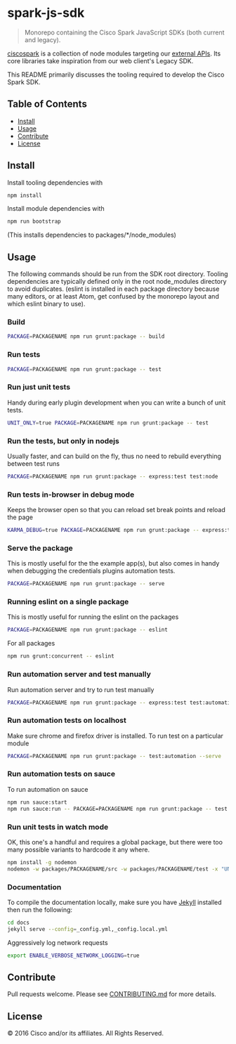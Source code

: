 # spark-js-sdk

> Monorepo containing the Cisco Spark JavaScript SDKs (both current and legacy).

[ciscospark](/packages/ciscospark) is a collection of node modules targeting our [external APIs](https://developers.ciscospark.com). Its core libraries take inspiration from our web client's Legacy SDK.

This README primarily discusses the tooling required to develop the Cisco Spark SDK.

## Table of Contents

- [Install](#Install)
- [Usage](#Usage)
- [Contribute](#Contribute)
- [License](#License)

## Install

Install tooling dependencies with

```bash
npm install
```

Install module dependencies with
```bash
npm run bootstrap
```
(This installs dependencies to packages/\*/node_modules)

## Usage

The following commands should be run from the SDK root directory. Tooling dependencies are typically defined only in the root node_modules directory to avoid duplicates. (eslint is installed in each package directory because many editors, or at least Atom, get confused by the monorepo layout and which eslint binary to use).

### Build

```bash
PACKAGE=PACKAGENAME npm run grunt:package -- build
```

### Run tests

```bash
PACKAGE=PACKAGENAME npm run grunt:package -- test
```

### Run just unit tests
Handy during early plugin development when you can write a bunch of unit tests.

```bash
UNIT_ONLY=true PACKAGE=PACKAGENAME npm run grunt:package -- test
```

### Run the tests, but only in nodejs
Usually faster, and can build on the fly, thus no need to rebuild everything between test runs

```bash
PACKAGE=PACKAGENAME npm run grunt:package -- express:test test:node
```

### Run tests in-browser in debug mode
Keeps the browser open so that you can reload set break points and reload the page

```bash
KARMA_DEBUG=true PACKAGE=PACKAGENAME npm run grunt:package -- express:test test:browser
```

### Serve the package
This is mostly useful for the the example app(s), but also comes in handy when debugging the credentials plugins automation tests.

```bash
PACKAGE=PACKAGENAME npm run grunt:package -- serve
```
### Running eslint on a single package
This is mostly useful for running the eslint on the packages

```bash
PACKAGE=PACKAGENAME npm run grunt:package -- eslint
```

For all packages
```bash
npm run grunt:concurrent -- eslint
```

### Run automation server and test manually
Run automation server and try to run test manually
```bash
PACKAGE=PACKAGENAME npm run grunt:package -- express:test test:automation --serve
```

### Run automation tests on localhost
Make sure chrome and firefox driver is installed.
To run test on a particular module

```bash
PACKAGE=PACKAGENAME npm run grunt:package -- test:automation --serve
```

### Run automation tests on sauce
To run automation on sauce

```bash
npm run sauce:start
npm run sauce:run -- PACKAGE=PACKAGENAME npm run grunt:package -- test:automation --serve
```

### Run unit tests in watch mode

OK, this one's a handful and requires a global package, but there were too many possible variants to hardcode it any where.

```bash
npm install -g nodemon
nodemon -w packages/PACKAGENAME/src -w packages/PACKAGENAME/test -x "UNIT_ONLY=true PACKAGE=PACKAGENAME npm run --silent grunt:package express:test test:node"
```

### Documentation
To compile the documentation locally, make sure you have [Jekyll](https://jekyllrb.com/) installed then run the following:

```bash
cd docs
jekyll serve --config=_config.yml,_config.local.yml
```
Aggressively log network requests
```bash
export ENABLE_VERBOSE_NETWORK_LOGGING=true
```

## Contribute

Pull requests welcome. Please see [CONTRIBUTING.md](./CONTRIBUTING.md) for more details.

## License

&copy; 2016 Cisco and/or its affiliates. All Rights Reserved.
